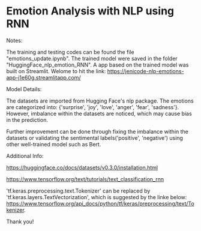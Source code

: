 # Emotion Analysis with NLP using RNN

Notes:

The training and testing codes can be found the file "emotions_update.ipynb". 
The trained model were saved in the folder "HuggingFace_nlp_emotion_RNN". 
A app based on the trained model was built on Streamlit. Welome to hit the link: https://jenicode-nlp-emotions-app-j1e60g.streamlitapp.com/

Model Details:

The datasets are imported from Hugging Face's nlp package. The emotions are categorized into:  {'surprise', 'joy', 'love', 'anger', 'fear', 'sadness'}.
However, imbalance within the datasets are noticed, which may cause bias in the prediction.

Further improvement can be done through fixing the imbalance within the datasets or
validating the sentimental labels('positive', 'negative') using other well-trained model such as Bert.  

Additional Info: 

https://huggingface.co/docs/datasets/v0.3.0/installation.html

https://www.tensorflow.org/text/tutorials/text_classification_rnn 

'tf.keras.preprocessing.text.Tokenizer' can be replaced by 'tf.keras.layers.TextVectorization', which is suggested by the linke below:  https://www.tensorflow.org/api_docs/python/tf/keras/preprocessing/text/Tokenizer. 

Thank you!
